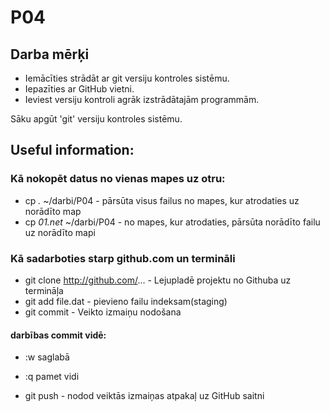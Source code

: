 # P04
## Darba mērķi
* Iemācīties strādāt ar git versiju kontroles sistēmu.
* Iepazīties ar GitHub vietni.
* Ieviest versiju kontroli agrāk izstrādātajām programmām.

Sāku apgūt 'git' versiju kontroles sistēmu.

## Useful information:
### Kā nokopēt datus no vienas mapes uz otru:
* cp *.* ~/darbi/P04 - pārsūta visus failus no mapes, kur atrodaties uz norādīto map
* cp *01.net* ~/darbi/P04 - no mapes, kur atrodaties, pārsūta norādīto failu uz norādīto mapi

### Kā sadarboties starp github.com un termināli
* git clone http://github.com/... - Lejupladē projektu no Githuba uz termināļa
* git add file.dat - pievieno failu indeksam(staging)
* git commit - Veikto izmaiņu nodošana
#### darbības commit vidē:
* :w saglabā
* :q pamet vidi

* git push - nodod veiktās izmaiņas atpakaļ uz GitHub saitni


